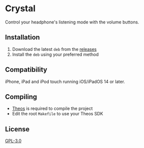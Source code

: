 # Crystal
Control your headphone's listening mode with the volume buttons.

## Installation
1. Download the latest `deb` from the [releases](https://github.com/vyolit/Crystal/releases)
2. Install the `deb` using your preferred method

## Compatibility
iPhone, iPad and iPod touch running iOS/iPadOS 14 or later.

## Compiling
  - [Theos](https://theos.dev/) is required to compile the project
  - Edit the root `Makefile` to use your Theos SDK

## License
[GPL-3.0](https://github.com/vyolit/Crystal/blob/main/COPYING)
